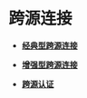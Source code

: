 # 跨源连接<a name="dli_01_0422"></a>

-   **[经典型跨源连接](经典型跨源连接.md)**  

-   **[增强型跨源连接](增强型跨源连接.md)**  

-   **[跨源认证](跨源认证.md)**  


